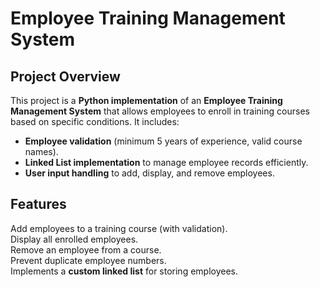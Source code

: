 # Employee Training Management System  

##  Project Overview  
This project is a **Python implementation** of an **Employee Training Management System** that allows employees to enroll in training courses based on specific conditions. It includes:  
- **Employee validation** (minimum 5 years of experience, valid course names).  
- **Linked List implementation** to manage employee records efficiently.  
- **User input handling** to add, display, and remove employees.  

##  Features  
Add employees to a training course (with validation).  
 Display all enrolled employees.  
 Remove an employee from a course.  
 Prevent duplicate employee numbers.  
 Implements a **custom linked list** for storing employees.  
 

